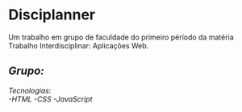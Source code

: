 # Disciplanner
Um trabalho em grupo de faculdade do primeiro péríodo da matéria Trabalho Interdisciplinar: Aplicações Web.


*Grupo:*
-







*Tecnologias:*  
*-HTML*
*-CSS*
*-JavaScript*

